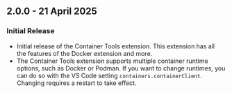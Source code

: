 ## 2.0.0 - 21 April 2025
### Initial Release
* Initial release of the Container Tools extension. This extension has all the features of the Docker extension and more.
* The Container Tools extension supports multiple container runtime options, such as Docker or Podman. If you want to change runtimes, you can do so with the VS Code setting `containers.containerClient`. Changing requires a restart to take effect.
